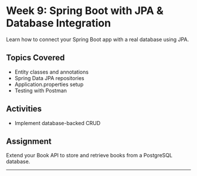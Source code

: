 # Week 9: Spring Boot with JPA & Database Integration

Learn how to connect your Spring Boot app with a real database using JPA.

## Topics Covered

- Entity classes and annotations
- Spring Data JPA repositories
- Application.properties setup
- Testing with Postman

## Activities

- Implement database-backed CRUD

## Assignment

Extend your Book API to store and retrieve books from a PostgreSQL database.

---
